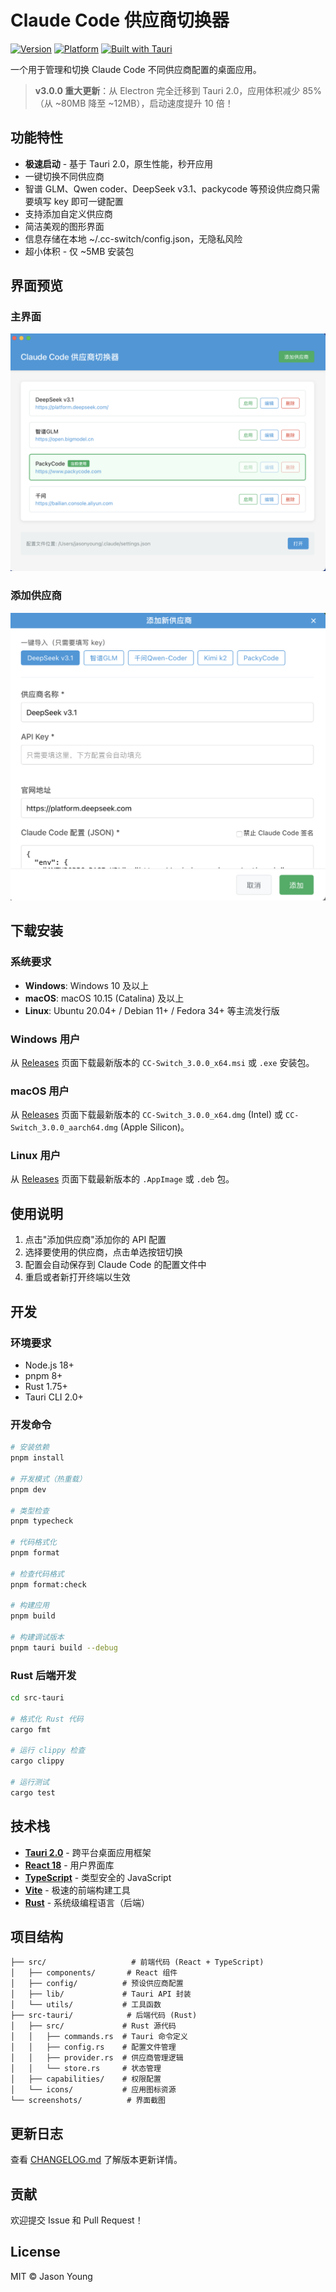 # Claude Code 供应商切换器

[![Version](https://img.shields.io/badge/version-3.0.0-blue.svg)](https://github.com/jasonyoung/cc-switch/releases)
[![Platform](https://img.shields.io/badge/platform-Windows%20%7C%20macOS%20%7C%20Linux-lightgrey.svg)](https://github.com/jasonyoung/cc-switch/releases)
[![Built with Tauri](https://img.shields.io/badge/built%20with-Tauri%202.0-orange.svg)](https://tauri.app/)

一个用于管理和切换 Claude Code 不同供应商配置的桌面应用。

> **v3.0.0 重大更新**：从 Electron 完全迁移到 Tauri 2.0，应用体积减少 85%（从 ~80MB 降至 ~12MB），启动速度提升 10 倍！

## 功能特性

- **极速启动** - 基于 Tauri 2.0，原生性能，秒开应用
- 一键切换不同供应商
- 智谱 GLM、Qwen coder、DeepSeek v3.1、packycode 等预设供应商只需要填写 key 即可一键配置
- 支持添加自定义供应商
- 简洁美观的图形界面
- 信息存储在本地 ~/.cc-switch/config.json，无隐私风险
- 超小体积 - 仅 ~5MB 安装包

## 界面预览

### 主界面

![主界面](screenshots/main.png)

### 添加供应商

![添加供应商](screenshots/add.png)

## 下载安装

### 系统要求

- **Windows**: Windows 10 及以上
- **macOS**: macOS 10.15 (Catalina) 及以上
- **Linux**: Ubuntu 20.04+ / Debian 11+ / Fedora 34+ 等主流发行版

### Windows 用户

从 [Releases](../../releases) 页面下载最新版本的 `CC-Switch_3.0.0_x64.msi` 或 `.exe` 安装包。

### macOS 用户

从 [Releases](../../releases) 页面下载最新版本的 `CC-Switch_3.0.0_x64.dmg` (Intel) 或 `CC-Switch_3.0.0_aarch64.dmg` (Apple Silicon)。

### Linux 用户

从 [Releases](../../releases) 页面下载最新版本的 `.AppImage` 或 `.deb` 包。

## 使用说明

1. 点击"添加供应商"添加你的 API 配置
2. 选择要使用的供应商，点击单选按钮切换
3. 配置会自动保存到 Claude Code 的配置文件中
4. 重启或者新打开终端以生效

## 开发

### 环境要求

- Node.js 18+
- pnpm 8+
- Rust 1.75+
- Tauri CLI 2.0+

### 开发命令

```bash
# 安装依赖
pnpm install

# 开发模式（热重载）
pnpm dev

# 类型检查
pnpm typecheck

# 代码格式化
pnpm format

# 检查代码格式
pnpm format:check

# 构建应用
pnpm build

# 构建调试版本
pnpm tauri build --debug
```

### Rust 后端开发

```bash
cd src-tauri

# 格式化 Rust 代码
cargo fmt

# 运行 clippy 检查
cargo clippy

# 运行测试
cargo test
```

## 技术栈

- **[Tauri 2.0](https://tauri.app/)** - 跨平台桌面应用框架
- **[React 18](https://react.dev/)** - 用户界面库
- **[TypeScript](https://www.typescriptlang.org/)** - 类型安全的 JavaScript
- **[Vite](https://vitejs.dev/)** - 极速的前端构建工具
- **[Rust](https://www.rust-lang.org/)** - 系统级编程语言（后端）

## 项目结构

```
├── src/                   # 前端代码 (React + TypeScript)
│   ├── components/       # React 组件
│   ├── config/          # 预设供应商配置
│   ├── lib/             # Tauri API 封装
│   └── utils/           # 工具函数
├── src-tauri/            # 后端代码 (Rust)
│   ├── src/             # Rust 源代码
│   │   ├── commands.rs  # Tauri 命令定义
│   │   ├── config.rs    # 配置文件管理
│   │   ├── provider.rs  # 供应商管理逻辑
│   │   └── store.rs     # 状态管理
│   ├── capabilities/    # 权限配置
│   └── icons/           # 应用图标资源
└── screenshots/          # 界面截图
```

## 更新日志

查看 [CHANGELOG.md](CHANGELOG.md) 了解版本更新详情。

## 贡献

欢迎提交 Issue 和 Pull Request！

## License

MIT © Jason Young
